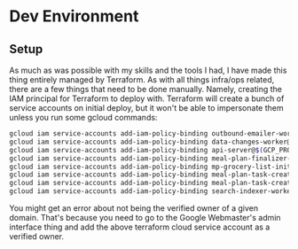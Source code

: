 # Dev Environment

## Setup

As much as was possible with my skills and the tools I had, I have made this thing entirely managed by Terraform. As with
all things infra/ops related, there are a few things that need to be done manually. Namely, creating the IAM principal
for Terraform to deploy with. Terraform will create a bunch of service accounts on initial deploy, but it won't be able 
to impersonate them unless you run some gcloud commands:

```bash
gcloud iam service-accounts add-iam-policy-binding outbound-emailer-worker@$(GCP_PROJECT).iam.gserviceaccount.com --member serviceAccount:terraform-cloud@$(GCP_PROJECT).iam.gserviceaccount.com --role roles/iam.serviceAccountUser
gcloud iam service-accounts add-iam-policy-binding data-changes-worker@$(GCP_PROJECT).iam.gserviceaccount.com --member serviceAccount:terraform-cloud@$(GCP_PROJECT).iam.gserviceaccount.com --role roles/iam.serviceAccountUser
gcloud iam service-accounts add-iam-policy-binding api-server@$(GCP_PROJECT).iam.gserviceaccount.com --member serviceAccount:terraform-cloud@$(GCP_PROJECT).iam.gserviceaccount.com --role roles/iam.serviceAccountUser
gcloud iam service-accounts add-iam-policy-binding meal-plan-finalizer-worker@$(GCP_PROJECT).iam.gserviceaccount.com --member serviceAccount:terraform-cloud@$(GCP_PROJECT).iam.gserviceaccount.com --role roles/iam.serviceAccountUser
gcloud iam service-accounts add-iam-policy-binding mp-grocery-list-init-worker@$(GCP_PROJECT).iam.gserviceaccount.com --member serviceAccount:terraform-cloud@$(GCP_PROJECT).iam.gserviceaccount.com --role roles/iam.serviceAccountUser
gcloud iam service-accounts add-iam-policy-binding meal-plan-task-create-worker@$(GCP_PROJECT).iam.gserviceaccount.com --member serviceAccount:terraform-cloud@$(GCP_PROJECT).iam.gserviceaccount.com --role roles/iam.serviceAccountUser
gcloud iam service-accounts add-iam-policy-binding meal-plan-task-create-worker@$(GCP_PROJECT).iam.gserviceaccount.com --member serviceAccount:terraform-cloud@$(GCP_PROJECT).iam.gserviceaccount.com --role roles/iam.serviceAccountUser
gcloud iam service-accounts add-iam-policy-binding search-indexer-worker@$(GCP_PROJECT).iam.gserviceaccount.com --member serviceAccount:terraform-cloud@$(GCP_PROJECT).iam.gserviceaccount.com --role roles/iam.serviceAccountUser
```

You might get an error about not being the verified owner of a given domain. That's because you need to go to the Google Webmaster's admin interface thing and add the above terraform cloud service account as a verified owner.
